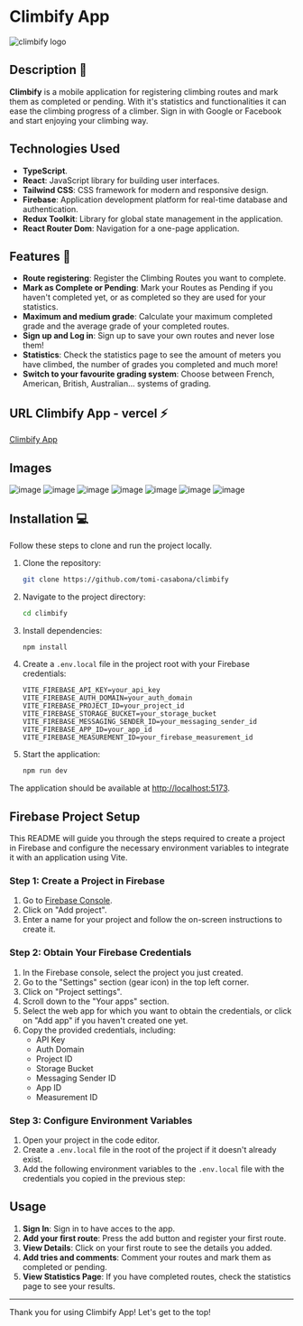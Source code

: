 # Climbify App

![climbify logo](https://github.com/tomi-casabona/climbify/assets/146122361/f61050fb-e6e1-4c6d-b6b8-83e7a00fca93)

## Description 📃

**Climbify** is a mobile application for registering climbing routes and mark them as completed or pending. With it's statistics and functionalities it can ease the climbing progress of a climber. Sign in with Google or Facebook and start enjoying your climbing way.

## Technologies Used 

- **TypeScript**.
- **React**: JavaScript library for building user interfaces.
- **Tailwind CSS**: CSS framework for modern and responsive design.
- **Firebase**: Application development platform for real-time database and authentication.
- **Redux Toolkit**: Library for global state management in the application.
- **React Router Dom**: Navigation for a one-page application.

## Features 🎉

- **Route registering**: Register the Climbing Routes you want to complete.
- **Mark as Complete or Pending**: Mark your Routes as Pending if you haven't completed yet, or as completed so they are used for your statistics.
- **Maximum and medium grade**: Calculate your maximum completed grade and the average grade of your completed routes.
- **Sign up and Log in**: Sign up to save your own routes and never lose them!
- **Statistics**: Check the statistics page to see the amount of meters you have climbed, the number of grades you completed and much more!
- **Switch to your favourite grading system**: Choose between French, American, British, Australian... systems of grading.

## URL Climbify App - vercel ⚡

[Climbify App](https://climbify.vercel.app/)

## Images

![image](https://github.com/tomi-casabona/climbify/assets/146122361/d0866271-64ea-45be-8d5e-133a13ad766f)
![image](https://github.com/tomi-casabona/climbify/assets/146122361/ded3e7d1-d6d0-4123-b228-21074c05ea7f)
![image](https://github.com/tomi-casabona/climbify/assets/146122361/a467bed1-c990-4a00-b04a-f55412bffa8b)
![image](https://github.com/tomi-casabona/climbify/assets/146122361/743c1ac7-8876-49af-a096-9874f0eb375a)
![image](https://github.com/tomi-casabona/climbify/assets/146122361/db9ccd9e-c183-4002-b2ef-db4172c3c254)
![image](https://github.com/tomi-casabona/climbify/assets/146122361/ec34fc09-a80f-4049-b330-d49ee10316fd)
![image](https://github.com/tomi-casabona/climbify/assets/146122361/853e009d-3716-46fe-bfa7-33244461446a)

## Installation 💻

Follow these steps to clone and run the project locally.

1. Clone the repository:
   ```sh
   git clone https://github.com/tomi-casabona/climbify
   ```
2. Navigate to the project directory:
   ```sh
   cd climbify
   ```
3. Install dependencies:
   ```sh
   npm install
   ```
4. Create a `.env.local` file in the project root with your Firebase credentials:

   ```
   VITE_FIREBASE_API_KEY=your_api_key
   VITE_FIREBASE_AUTH_DOMAIN=your_auth_domain
   VITE_FIREBASE_PROJECT_ID=your_project_id
   VITE_FIREBASE_STORAGE_BUCKET=your_storage_bucket
   VITE_FIREBASE_MESSAGING_SENDER_ID=your_messaging_sender_id
   VITE_FIREBASE_APP_ID=your_app_id
   VITE_FIREBASE_MEASUREMENT_ID=your_firebase_measurement_id

   ```

5. Start the application:
   ```sh
   npm run dev
   ```

The application should be available at [http://localhost:5173](http://localhost:5173).

## Firebase Project Setup

This README will guide you through the steps required to create a project in Firebase and configure the necessary environment variables to integrate it with an application using Vite.

### Step 1: Create a Project in Firebase

1. Go to [Firebase Console](https://console.firebase.google.com/).
2. Click on "Add project".
3. Enter a name for your project and follow the on-screen instructions to create it.

### Step 2: Obtain Your Firebase Credentials

1. In the Firebase console, select the project you just created.
2. Go to the "Settings" section (gear icon) in the top left corner.
3. Click on "Project settings".
4. Scroll down to the "Your apps" section.
5. Select the web app for which you want to obtain the credentials, or click on "Add app" if you haven't created one yet.
6. Copy the provided credentials, including:
   - API Key
   - Auth Domain
   - Project ID
   - Storage Bucket
   - Messaging Sender ID
   - App ID
   - Measurement ID

### Step 3: Configure Environment Variables

1. Open your project in the code editor.
2. Create a `.env.local` file in the root of the project if it doesn't already exist.
3. Add the following environment variables to the `.env.local` file with the credentials you copied in the previous step:

## Usage

1. **Sign In**: Sign in to have acces to the app.
2. **Add your first route**: Press the add button and register your first route.
3. **View Details**: Click on your first route to see the details you added.
4. **Add tries and comments**: Comment your routes and mark them as completed or pending.
5. **View Statistics Page**: If you have completed routes, check the statistics page to see your results.

---

Thank you for using Climbify App!
Let's get to the top!
